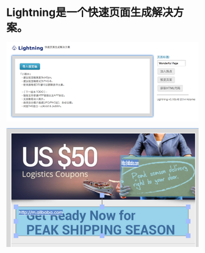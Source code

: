 Lightning是一个快速页面生成解决方案。
=========

![](https://raw.githubusercontent.com/holyme/lightning/master/_show/show-1.png)


![](https://raw.githubusercontent.com/holyme/lightning/master/_show/show-2.png)
